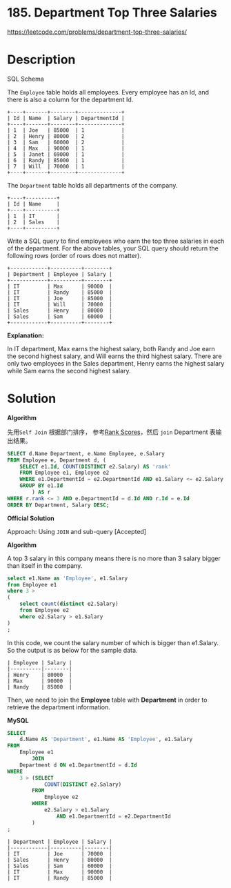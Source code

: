 # 185. Department Top Three Salaries

https://leetcode.com/problems/department-top-three-salaries/

# Description

SQL Schema

The `Employee` table holds all employees. Every employee has an Id, and there is also a column for the department Id.

```
+----+-------+--------+--------------+
| Id | Name  | Salary | DepartmentId |
+----+-------+--------+--------------+
| 1  | Joe   | 85000  | 1            |
| 2  | Henry | 80000  | 2            |
| 3  | Sam   | 60000  | 2            |
| 4  | Max   | 90000  | 1            |
| 5  | Janet | 69000  | 1            |
| 6  | Randy | 85000  | 1            |
| 7  | Will  | 70000  | 1            |
+----+-------+--------+--------------+
```

The `Department` table holds all departments of the company.

```
+----+----------+
| Id | Name     |
+----+----------+
| 1  | IT       |
| 2  | Sales    |
+----+----------+
```

Write a SQL query to find employees who earn the top three salaries in each of the department. For the above tables, your SQL query should return the following rows (order of rows does not matter).

```
+------------+----------+--------+
| Department | Employee | Salary |
+------------+----------+--------+
| IT         | Max      | 90000  |
| IT         | Randy    | 85000  |
| IT         | Joe      | 85000  |
| IT         | Will     | 70000  |
| Sales      | Henry    | 80000  |
| Sales      | Sam      | 60000  |
+------------+----------+--------+
```

**Explanation:**

In IT department, Max earns the highest salary, both Randy and Joe earn the second highest salary, and Will earns the third highest salary. There are only two employees in the Sales department, Henry earns the highest salary while Sam earns the second highest salary.



# Solution

**Algorithm**

先用`Self Join` 根据部门排序， 参考[Rank Scores](RankScores)，然后 `join` Department 表输出结果。

```sql
SELECT d.Name Department, e.Name Employee, e.Salary
FROM Employee e, Department d, (
    SELECT e1.Id, COUNT(DISTINCT e2.Salary) AS 'rank'
    FROM Employee e1, Employee e2
    WHERE e1.DepartmentId = e2.DepartmentId AND e1.Salary <= e2.Salary
    GROUP BY e1.Id
		) AS r
WHERE r.rank <= 3 AND e.DepartmentId = d.Id AND r.Id = e.Id
ORDER BY Department, Salary DESC;
```



**Official Solution**

Approach: Using `JOIN` and sub-query [Accepted]

**Algorithm**

A top 3 salary in this company means there is no more than 3 salary bigger than itself in the company.

```sql
select e1.Name as 'Employee', e1.Salary
from Employee e1
where 3 >
(
    select count(distinct e2.Salary)
    from Employee e2
    where e2.Salary > e1.Salary
)
;
```

In this code, we count the salary number of which is bigger than e1.Salary. So the output is as below for the sample data.

```
| Employee | Salary |
|----------|--------|
| Henry    | 80000  |
| Max      | 90000  |
| Randy    | 85000  |
```

Then, we need to join the **Employee** table with **Department** in order to retrieve the department information.

**MySQL**

```sql
SELECT
    d.Name AS 'Department', e1.Name AS 'Employee', e1.Salary
FROM
    Employee e1
        JOIN
    Department d ON e1.DepartmentId = d.Id
WHERE
    3 > (SELECT
            COUNT(DISTINCT e2.Salary)
        FROM
            Employee e2
        WHERE
            e2.Salary > e1.Salary
                AND e1.DepartmentId = e2.DepartmentId
        )
;
```

```
| Department | Employee | Salary |
|------------|----------|--------|
| IT         | Joe      | 70000  |
| Sales      | Henry    | 80000  |
| Sales      | Sam      | 60000  |
| IT         | Max      | 90000  |
| IT         | Randy    | 85000  |
```